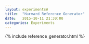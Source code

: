 ```yaml
---
layout: experimentsA
title:  "Harvard Reference Generator"
date:   2015-10-11 21:30:00
categories: Experiments
---
```


 {% include reference_generator.html %}